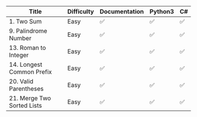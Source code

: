 | Title | Difficulty | Documentation | Python3 | C# |
| ----- | ---------- | ------------- | ------- | -- |
| 1. Two Sum | Easy | ✅ | ✅ | ✅ |
| 9. Palindrome Number | Easy| ✅ | ✅ | ✅ |
| 13. Roman to Integer | Easy| ✅ | ✅ | ✅ |
| 14. Longest Common Prefix | Easy| ✅ | ✅ | ✅ |
| 20. Valid Parentheses | Easy | ✅ | ✅ | ✅ |
| 21. Merge Two Sorted Lists | Easy | ✅ | ✅ | ✅ |
